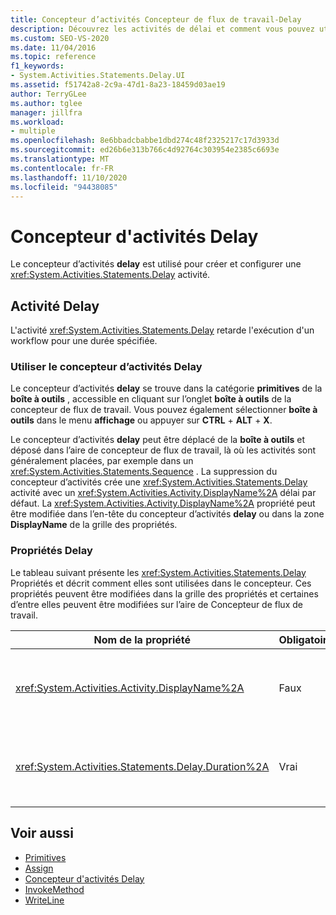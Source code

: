 ```yaml
---
title: Concepteur d’activités Concepteur de flux de travail-Delay
description: Découvrez les activités de délai et comment vous pouvez utiliser le concepteur d’activités Delay pour créer et configurer une activité Delay.
ms.custom: SEO-VS-2020
ms.date: 11/04/2016
ms.topic: reference
f1_keywords:
- System.Activities.Statements.Delay.UI
ms.assetid: f51742a8-2c9a-47d1-8a23-18459d03ae19
author: TerryGLee
ms.author: tglee
manager: jillfra
ms.workload:
- multiple
ms.openlocfilehash: 8e6bbadcbabbe1dbd274c48f2325217c17d3933d
ms.sourcegitcommit: ed26b6e313b766c4d92764c303954e2385c6693e
ms.translationtype: MT
ms.contentlocale: fr-FR
ms.lasthandoff: 11/10/2020
ms.locfileid: "94438085"
---
```

# <a name="delay-activity-designer"></a>Concepteur d'activités Delay

Le concepteur d’activités **delay** est utilisé pour créer et configurer une <xref:System.Activities.Statements.Delay> activité.

## <a name="the-delay-activity"></a>Activité Delay

L'activité <xref:System.Activities.Statements.Delay> retarde l'exécution d'un workflow pour une durée spécifiée.

### <a name="use-the-delay-activity-designer"></a>Utiliser le concepteur d’activités Delay

Le concepteur d’activités **delay** se trouve dans la catégorie **primitives** de la **boîte à outils** , accessible en cliquant sur l’onglet **boîte à outils** de la concepteur de flux de travail. Vous pouvez également sélectionner **boîte à outils** dans le menu **affichage** ou appuyer sur **CTRL** + **ALT** + **X**.

Le concepteur d’activités **delay** peut être déplacé de la **boîte à outils** et déposé dans l’aire de concepteur de flux de travail, là où les activités sont généralement placées, par exemple dans un <xref:System.Activities.Statements.Sequence> . La suppression du concepteur d’activités crée une <xref:System.Activities.Statements.Delay> activité avec un <xref:System.Activities.Activity.DisplayName%2A> délai par défaut. La <xref:System.Activities.Activity.DisplayName%2A> propriété peut être modifiée dans l’en-tête du concepteur d’activités **delay** ou dans la zone **DisplayName** de la grille des propriétés.

### <a name="the-delay-properties"></a>Propriétés Delay

Le tableau suivant présente les <xref:System.Activities.Statements.Delay> Propriétés et décrit comment elles sont utilisées dans le concepteur. Ces propriétés peuvent être modifiées dans la grille des propriétés et certaines d’entre elles peuvent être modifiées sur l’aire de Concepteur de flux de travail.

|Nom de la propriété|Obligatoire|Usage|
|-|--------------|-|
|<xref:System.Activities.Activity.DisplayName%2A>|Faux|Nom convivial de l'activité <xref:System.Activities.Statements.Delay>. La valeur par défaut est Delay. Bien que la <xref:System.Activities.Activity.DisplayName%2A> valeur ne soit pas strictement obligatoire, il est recommandé d’en utiliser une.|
|<xref:System.Activities.Statements.Delay.Duration%2A>|Vrai|Durée pendant laquelle retarder le workflow. Cette propriété est définie dans la grille des propriétés. Tapez une valeur <xref:System.TimeSpan> littérale au format 00:00:00 ou une expression Visual Basic pour spécifier la durée.|

## <a name="see-also"></a>Voir aussi

- [Primitives](../workflow-designer/primitives-activity-designers.md)
- [Assign](../workflow-designer/assign-activity-designer.md)
- [Concepteur d'activités Delay](../workflow-designer/delay-activity-designer.md)
- [InvokeMethod](../workflow-designer/invokemethod-activity-designer.md)
- [WriteLine](../workflow-designer/writeline-activity-designer.md)